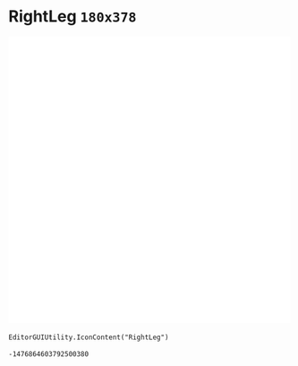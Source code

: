 # RightLeg `180x378`
<img src="/img/RightLeg.png" width=512 height=512>

``` CSharp
EditorGUIUtility.IconContent("RightLeg")
```
```
-1476864603792500380
```
